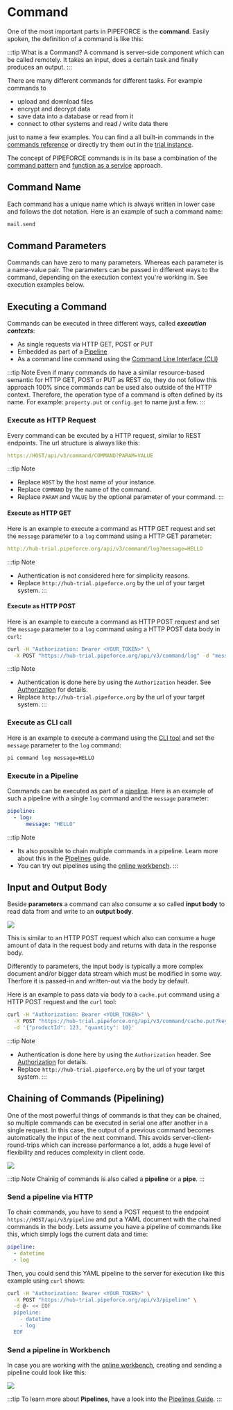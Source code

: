 # Command

One of the most important parts in PIPEFORCE is the **command**. Easily spoken, the definition of a command is like this:

:::tip What is a Command?
 A command is server-side component which can be called remotely. It takes an input, does a certain task and finally produces an output.
:::

There are many different commands for different tasks. For example commands to 
- upload and download files
- encrypt and decrypt data 
- save data into a database or read from it 
- connect to other systems and read / write data there

just to name a few examples. You can find a all built-in commands in the [commands reference](../api/commands) or directly try them out in the [trial instance](https://trial.pipeforce.org/#/commands).

The concept of PIPEFORCE commands is in its base a combination of the [command pattern](https://en.wikipedia.org/wiki/Command_pattern) and [function as a service](https://en.wikipedia.org/wiki/Function_as_a_service) approach. 

## Command Name
Each command has a unique name which is always written in lower case and follows the dot notation. Here is an example of such a command name:

```bash
mail.send   
```

## Command Parameters
Commands can have zero to many parameters. Whereas each parameter is a name-value pair. The parameters can be passed in different ways to the command, depending on the execution context you're working in. See execution examples below.

## Executing a Command

Commands can be executed in three different ways, called ***execution contexts***:

- As single requests via HTTP GET, POST or PUT
- Embedded as part of a [Pipeline](../guides/pipeline)
- As a command line command using the [Command Line Interface (CLI)](../guids/../api/cli)

:::tip Note
Even if many commands do have a similar resource-based semantic for HTTP GET, POST or PUT as REST do, they do not follow this approach 100% since commands can be used also outside of the HTTP context. Therefore, the operation type of a command is often defined by its name. For example: `property.put` or `config.get` to name just a few.
:::

### Execute as HTTP Request
Every command can be excuted by a HTTP request, similar to REST endpoints. The url structure is always like this:

```yaml
https://HOST/api/v3/command/COMMAND?PARAM=VALUE
```
:::tip Note
- Replace ``HOST`` by the host name of your instance.
- Replace ``COMMAND`` by the name of the command.
- Replace ``PARAM`` and ``VALUE`` by the optional parameter of your command.
:::

#### Execute as HTTP GET
Here is an example to execute a command as HTTP GET request and set the `message` parameter to a `log` command using a HTTP GET parameter:

```yaml
http://hub-trial.pipeforce.org/api/v3/command/log?message=HELLO
```
:::tip Note
- Authentication is not considered here for simplicity reasons.
- Replace ``http://hub-trial.pipeforce.org`` by the url of your target system.
:::

#### Execute as HTTP POST
Here is an example to execute a command as HTTP POST request and set the `message` parameter to a `log` command using a HTTP POST data body in `curl`:

```bash
curl -H "Authorization: Bearer <YOUR_TOKEN>" \
  -X POST "https://hub-trial.pipeforce.org/api/v3/command/log" -d "message=HELLO"
```

:::tip Note
- Authentication is done here by using the `Authorization` header. See [Authorization](../api/headers) for details.
- Replace ``http://hub-trial.pipeforce.org`` by the url of your target system.
:::

### Execute as CLI call
Here is an example to execute a command using the [CLI tool](../guides/../api/cli.md) and set the `message` parameter to the `log` command:

```bash
pi command log message=HELLO
```
### Execute in a Pipeline
Commands can be executed as part of a [pipeline](../guides/pipeline). Here is an example of such a pipeline with a single `log` command and the `message` parameter:

```yaml
pipeline:
  - log:
      message: "HELLO"
```

:::tip Note
 - Its also possible to chain multiple commands in a pipeline. Learn more about this in the [Pipelines](../guides/pipeline) guide.
 - You can try out pipelines using the [online workbench](https://trial.pipeforce.org/#/propertyeditor). 
:::

## Input and Output Body

Beside **parameters** a command can also consume a so called **input body** to read data from and write to an **output body**.

![](../img/command.png)

This is similar to an HTTP POST request which also can consume a huge amount of data in the request body and returns with data in the response body.

Differently to parameters, the input body is typically a more complex document and/or bigger data stream which must be modified in some way. Therfore it is passed-in and written-out via the body by default. 

Here is an example to pass data via body to a `cache.put` command using a HTTP POST request and the `curl` tool:

```bash
curl -H "Authorization: Bearer <YOUR_TOKEN>" \
  -X POST "https://hub-trial.pipeforce.org/api/v3/command/cache.put?key=someKey" \
  -d '{"productId": 123, "quantity": 10}'
```

:::tip Note
- Authentication is done here by using the `Authorization` header. See [Authorization](../api/headers.md#authorization) for details.
- Replace ``http://hub-trial.pipeforce.org`` by the url of your target system.
:::

## Chaining of Commands (Pipelining)

One of the most powerful things of commands is that they can be chained, so multiple commands can be executed in serial one after another in a single request. In this case, the output of a previous command becomes automatically the input of the next command.
This avoids server-client-round-trips which can increase performance a lot, adds a huge level of flexibility and reduces complexity in client code.

![](../img/chaining.png)

:::tip Note
  Chainig of commands is also called a **pipeline** or a **pipe**. 
:::

### Send a pipeline via HTTP

To chain commands, you have to send a POST request to the endpoint ``https://HOST/api/v3/pipeline`` and put a YAML document with the chained commands in the body. Lets assume you have a pipeline of commands like this, which simply logs the current data and time:

```yaml
pipeline:
  - datetime
  - log
```

Then, you could send this YAML pipeline to the server for execution like this example using ``curl`` shows:

```bash
curl -H "Authorization: Bearer <YOUR_TOKEN>" \
  -X POST "https://hub-trial.pipeforce.org/api/v3/pipeline" \
  -d @- << EOF
  pipeline:
    - datetime
    - log
  EOF
```

### Send a pipeline in Workbench

In case you are working with the [online workbench](https://trial.pipeforce.org/#/propertyeditor), creating and sending a pipeline could look like this:

![](../img/online-workbench.png)

:::tip
  To learn more about **Pipelines**, have a look into the  [Pipelines Guide](../guides/pipeline).
:::
